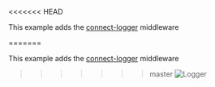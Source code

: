 <<<<<<< HEAD

This example adds the [connect-logger](https://www.npmjs.com/package/connect-logger) middleware

=======

This example adds the [connect-logger](https://www.npmjs.com/package/connect-logger) middleware

>>>>>>> master
![Logger](http://f.cl.ly/items/3i2G451L3O3R182b3p14/Screen%20Shot%202015-02-18%20at%2016.02.59.png)